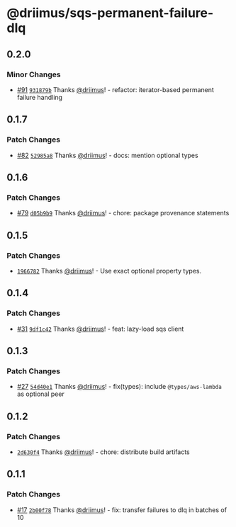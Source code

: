 # @driimus/sqs-permanent-failure-dlq

## 0.2.0

### Minor Changes

- [#91](https://github.com/driimus/lambda-batch-processor/pull/91) [`931879b`](https://github.com/driimus/lambda-batch-processor/commit/931879b6b5b681a026b620c8b8e8cd7600dc228a) Thanks [@driimus](https://github.com/driimus)! - refactor: iterator-based permanent failure handling

## 0.1.7

### Patch Changes

- [#82](https://github.com/driimus/lambda-batch-processor/pull/82) [`52985a8`](https://github.com/driimus/lambda-batch-processor/commit/52985a8c66643df821c5c3cdaf358ee24049f404) Thanks [@driimus](https://github.com/driimus)! - docs: mention optional types

## 0.1.6

### Patch Changes

- [#79](https://github.com/driimus/lambda-batch-processor/pull/79) [`d05b9b9`](https://github.com/driimus/lambda-batch-processor/commit/d05b9b9caf82c01fa80f530a6ce47accf1c7ef78) Thanks [@driimus](https://github.com/driimus)! - chore: package provenance statements

## 0.1.5

### Patch Changes

- [`1966782`](https://github.com/driimus/lambda-batch-processor/commit/1966782952d93ee1bde6022734b4427053773937) Thanks [@driimus](https://github.com/driimus)! - Use exact optional property types.

## 0.1.4

### Patch Changes

- [#31](https://github.com/driimus/lambda-batch-processor/pull/31) [`9df1c42`](https://github.com/driimus/lambda-batch-processor/commit/9df1c42f6af23c43b87adbee47f1e52c336718d6) Thanks [@driimus](https://github.com/driimus)! - feat: lazy-load sqs client

## 0.1.3

### Patch Changes

- [#27](https://github.com/driimus/lambda-batch-processor/pull/27) [`54d40e1`](https://github.com/driimus/lambda-batch-processor/commit/54d40e11d022971059914a7a3dd92333c9947b94) Thanks [@driimus](https://github.com/driimus)! - fix(types): include `@types/aws-lambda` as optional peer

## 0.1.2

### Patch Changes

- [`2d630f4`](https://github.com/driimus/lambda-batch-processor/commit/2d630f490fbc2aa608528cb9f61e6c9c00ac546a) Thanks [@driimus](https://github.com/driimus)! - chore: distribute build artifacts

## 0.1.1

### Patch Changes

- [#17](https://github.com/driimus/lambda-batch-processor/pull/17) [`2b00f78`](https://github.com/driimus/lambda-batch-processor/commit/2b00f78ca152a055ace8181e57d1364d60b81656) Thanks [@driimus](https://github.com/driimus)! - fix: transfer failures to dlq in batches of 10
